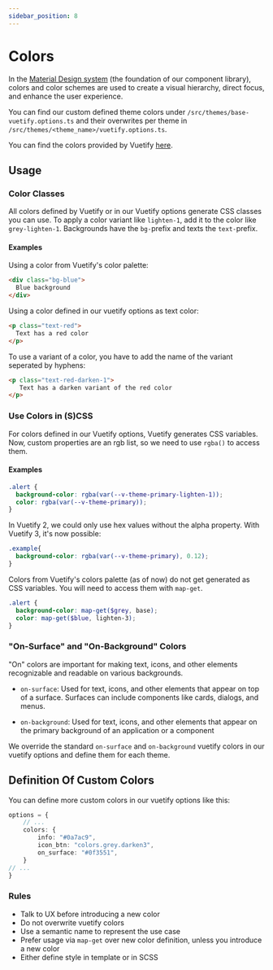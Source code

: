 ```yaml
---
sidebar_position: 8
---
```


# Colors
In the [Material Design system](https://m2.material.io/design/color/the-color-system.html) (the foundation of our component library), colors and color schemes are used to create a visual hierarchy, direct focus, and enhance the user experience.

You can find our custom defined theme colors under `/src/themes/base-vuetify.options.ts` and their overwrites per theme in `/src/themes/<theme_name>/vuetify.options.ts`.

You can find the colors provided by Vuetify [here](https://vuetifyjs.com/en/styles/colors/#colors).

## Usage

### Color Classes

All colors defined by Vuetify or in our Vuetify options generate CSS classes you can use. To apply a color variant like `lighten-1`, add it to the color like `grey-lighten-1`.
Backgrounds have the `bg-`prefix and texts the `text-`prefix.

#### Examples

Using a color from Vuetify's color palette:

```html
<div class="bg-blue">
  Blue background
</div>
```

Using a color defined in our vuetify options as text color:

```html
<p class="text-red">
  Text has a red color
</p>
```

To use a variant of a color, you have to add the name of the variant seperated by hyphens:

```html
<p class="text-red-darken-1">
   Text has a darken variant of the red color
</p>
```

### Use Colors in (S)CSS

For colors defined in our Vuetify options, Vuetify generates CSS variables.
Now, custom properties are an rgb list, so we need to use `rgba()` to access them.

#### Examples

```scss
.alert {
  background-color: rgba(var(--v-theme-primary-lighten-1));
  color: rgba(var(--v-theme-primary));
}
```

In Vuetify 2, we could only use hex values without the alpha property.
With Vuetify 3, it's now possible:

```scss
.example{
  background-color: rgba(var(--v-theme-primary), 0.12);
}
```

Colors from Vuetify's colors palette (as of now) do not get generated as CSS variables. You will need to access them with `map-get`.

```scss
.alert {
  background-color: map-get($grey, base);
  color: map-get($blue, lighten-3);
}
```

### "On-Surface" and "On-Background" Colors

"On" colors are important for making text, icons, and other elements recognizable and readable on various backgrounds.

- `on-surface`: Used for text, icons, and other elements that appear on top of a surface. Surfaces can include components like cards, dialogs, and menus.

- `on-background`: Used for text, icons, and other elements that appear on the primary background of an application or a component

We override the standard `on-surface` and `on-background` vuetify colors in our vuetify options and define them for each theme.

## Definition Of Custom Colors

You can define more custom colors in our vuetify options like this:

```typescript
options = {
    // ...
    colors: {
        info: "#0a7ac9",
        icon_btn: "colors.grey.darken3",
        on_surface: "#0f3551",
    }
// ...
}
```

### Rules

- Talk to UX before introducing a new color
- Do not overwrite vuetify colors
- Use a semantic name to represent the use case
- Prefer usage via `map-get` over new color definition, unless you introduce a new color
- Either define style in template or in SCSS
